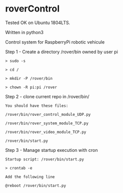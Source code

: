 # roverControl

Tested OK on Ubuntu 1804LTS.

Written in python3

Control system for RaspberryPi robotic vehicule

Step 1 - Create a directory /rover/bin owned by user pi

	> sudo -s

	> cd /

	> mkdir -P /rover/bin

	> chown -R pi:pi /rover

Step 2 - clone current repo in /rover/bin/

	You should have these files: 

	/rover/bin/rover_control_module_UDP.py

	/rover/bin/rover_system_module_TCP.py

	/rover/bin/rover_video_module_TCP.py

	/rover/bin/start.py

Step 3 - Manage startup execution with cron 
	
	Startup script: /rover/bin/start.py

	> crontab -e

	Add the following line

	@reboot /rover/bin/start.py
